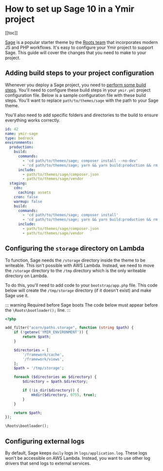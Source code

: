 # How to set up Sage 10 in a Ymir project

[[toc]]

[Sage][1] is a popular starter theme by the [Roots team][2] that incorporates modern JS and PHP workflows. It's easy to configure your Ymir project to support Sage. This guide will cover the changes that you need to make to your project.

## Adding build steps to your project configuration

Whenever you deploy a Sage project, you need to [perform some build steps][3]. You'll need to configure these build steps in your `ymir.yml` project configuration file. Below is a sample configuration file with these build steps. You'll want to replace `path/to/themes/sage` with the path to your Sage theme.

You'll also need to add specific folders and directories to the build to ensure everything works correctly.

```yml
id: 42
name: ymir-sage
type: bedrock
environments:
  production:
    build:
      commands:
        - 'cd path/to/themes/sage; composer install --no-dev'
        - 'cd path/to/themes/sage; yarn && yarn build:production && rm -rf node_modules && rm -rf .github'
      include:
        - path/to/themes/sage/composer.json
        - path/to/themes/sage/vendor
  staging:
    cdn:
      caching: assets
    cron: false
    warmup: false
    build:
      commands:
        - 'cd path/to/themes/sage; composer install'
        - 'cd path/to/themes/sage; yarn && yarn build:production && rm -rf node_modules && rm -rf .github'
      include:
        - path/to/themes/sage/composer.json
        - path/to/themes/sage/vendor
```

## Configuring the `storage` directory on Lambda

To function, Sage needs the `/storage` directory inside the theme to be writeable. This isn't possible with AWS Lambda. Instead, we need to move the `/storage` directory to the `/tmp` directory which is the only writeable directory on Lambda.

To do this, you'll need to add code to your `bootstrap/app.php` file. This code below will create the `/tmp/storage` directory (if it doesn't exist) and make Sage use it.

::: warning Required before Sage boots
The code below must appear before the `\Roots\bootloader();` line.
:::

```php
<?php

add_filter("acorn/paths.storage", function (string $path) {
    if (!getenv('YMIR_ENVIRONMENT')) {
        return $path;
    }

    $directories = [
        '/framework/cache',
        '/framework/views',
    ];
    $path = '/tmp/storage';

    foreach ($directories as $directory) {
        $directory = $path.$directory;

        if (!is_dir($directory)) {
            mkdir($directory, 0755, true);
        }
    }

    return $path;
});

\Roots\bootloader();
```

## Configuring external logs

By default, Sage keeps `daily` logs in `logs/application.log`. These logs won't be accessible on AWS Lambda. Instead, you want to use other log drivers that send logs to external services.

[1]: https://roots.io/sage/
[2]: https://roots.io
[3]: https://roots.io/docs/sage/9.x/deployment
